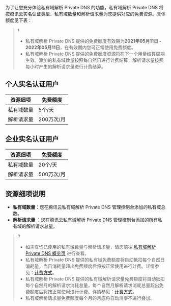 为了让您充分体验私有域解析 Private DNS 的功能，私有域解析 Private DNS 将按腾讯云实名认证类型、私有域数量和解析请求量为您提供对应的免费资源。具体额度见下表：
>!
>- 私有域解析 Private DNS 提供的免费额度有效期为**2021年05月11日 - 2022年05月11日**，在有效期内您可正常使用免费额度。
>- 私有域解析 Private DNS 提供的免费额度资源将在下一个用量结算周期生效。添加的私有域数量按照每自然日进行计费结算，解析请求量按照每小时产生的解析请求量进行计费结算。
>
## 个人实名认证用户
| **资源细项** | 免费额度      |
| ------------ | ------------- |
| 私有域数量   |   5个/天  |
| 解析请求量       | 200万次/月|

## 企业实名认证用户

| **资源细项** | 免费额度     |
| ------------ | ------------- |
| 私有域数量   |   20个/天 |
| 解析请求量       | 500万次/月|

## 资源细项说明
- **私有域数量**：您在腾讯云私有域解析 Private DNS 管理控制台添加的私有域总数。
- **解析请求量** ：您在腾讯云私有域解析 Private DNS 管理控制台添加的所有私有域的解析请求总量。

>?
>- 如需查询已使用的私有域数量与解析请求量，请您前往 [私有域解析 Private DNS 概览页](https://console.cloud.tencent.com/privatedns) 进行查看。
>- 私有域解析 Private DNS 提供的私有域免费额度将自动抵扣每个自然日消耗量，当日消耗量超出免费额度后将按正常使用进行计费。详情参见：[计费方式](https://cloud.tencent.com/document/product/1338/50523#.E8.AE.A1.E8.B4.B9.E6.96.B9.E5.BC.8F)。
>- 私有域解析 Private DNS 提供的私有域解析请求量免费额度将自动抵扣每个自然月的解析请求消耗总量，每个自然月解析请求消耗总量超出免费额度后将按正常使用进行计费。详情参见：[计费方式](https://cloud.tencent.com/document/product/1338/50523#.E8.AE.A1.E8.B4.B9.E6.96.B9.E5.BC.8F)。
>- 私有域解析请求量免费额度每个月的月底将自动清零不进行叠加。





